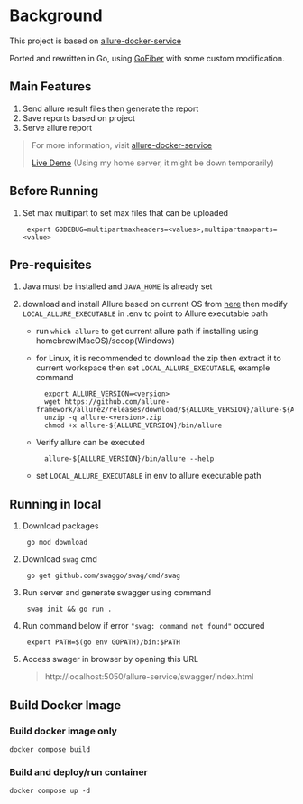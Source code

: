 # Background
This project is based on [allure-docker-service](https://github.com/fescobar/allure-docker-service)

Ported and rewritten in Go, using [GoFiber](https://gofiber.io/) with some custom modification.

## Main Features
1. Send allure result files then generate the report
2. Save reports based on project
3. Serve allure report

> For more information, visit [allure-docker-service](https://github.com/fescobar/allure-docker-service)
>
> [Live Demo](https://apps.gungj.tech/allure-service/swagger/index.html) (Using my home server, it might be down temporarily)

## Before Running
1. Set max multipart to set max files that can be uploaded

        export GODEBUG=multipartmaxheaders=<values>,multipartmaxparts=<value>

## Pre-requisites
1. Java must be installed and ```JAVA_HOME``` is already set
2. download and install Allure based on current OS from [here](https://github.com/allure-framework/allure) then modify ```LOCAL_ALLURE_EXECUTABLE``` in .env to point to Allure executable path 
    
    - run ```which allure``` to get current allure path if installing using homebrew(MacOS)/scoop(Windows)

    - for Linux, it is recommended to download the zip then extract it to current workspace then set ```LOCAL_ALLURE_EXECUTABLE```, example command

            export ALLURE_VERSION=<version>
            wget https://github.com/allure-framework/allure2/releases/download/${ALLURE_VERSION}/allure-${ALLURE_VERSION}.zip
            unzip -q allure-<version>.zip
            chmod +x allure-${ALLURE_VERSION}/bin/allure

    - Verify allure can be executed
            
            allure-${ALLURE_VERSION}/bin/allure --help
    
    - set ```LOCAL_ALLURE_EXECUTABLE``` in env to allure executable path

## Running in local
1. Download packages

        go mod download

2. Download `swag` cmd

        go get github.com/swaggo/swag/cmd/swag

3. Run server and generate swagger using command
    
        swag init && go run .

4. Run command below if error `"swag: command not found"` occured

        export PATH=$(go env GOPATH)/bin:$PATH

5. Access swager in browser by opening this URL 
    
    > http://localhost:5050/allure-service/swagger/index.html

## Build Docker Image
### Build docker image only

    docker compose build

### Build and deploy/run container

    docker compose up -d